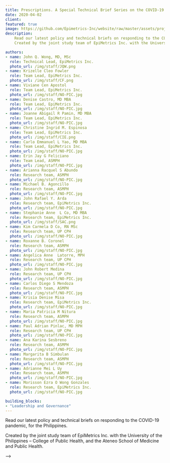 ```yaml
---
title: Prescriptions. A Special Technical Brief Series on the COVID-19 Pandemic
date: 2020-04-02
client: 
featured: true
image: https://github.com/Epimetrics-Inc/website/raw/master/assets/projects/covid19/c19qc.png
description: 
    Read our latest policy and technical briefs on responding to the COVID-19 pandemic, for the Philippines.
    Created by the joint study team of EpiMetrics Inc. with the University of the Philippines – College of Public Health, and the Ateneo School of Medicine and Public Health.

authors:
- name: John Q. Wong, MD, MSc
  role: Technical Lead, EpiMetrics Inc.
  photo_url: /img/staff/JQW.png
- name: Krizelle Cleo Fowler
  role: Team Lead, EpiMetrics Inc.
  photo_url: /img/staff/CF.png
- name: Viviane Cen Apostol
  role: Team Lead, EpiMetrics Inc.
  photo_url: /img/staff/NO-PIC.jpg
- name: Denise Castro, MD MBA
  role: Team Lead, EpiMetrics Inc.
  photo_url: /img/staff/NO-PIC.jpg
- name: Joanne Abigail R Pamin, MD MBA
  role: Team Lead, EpiMetrics Inc.
  photo_url: /img/staff/NO-PIC.jpg
- name: Christine Ingrid M. Espinosa 
  role: Team Lead, EpiMetrics Inc.
  photo_url: /img/staff/CIE.png
- name: Carlo Emmanuel L Yao, MD MBA
  role: Team Lead, EpiMetrics Inc.
  photo_url: /img/staff/NO-PIC.jpg
- name: Erin Jay G Feliciano
  role: Team Lead, ASMPH
  photo_url: /img/staff/NO-PIC.jpg
- name: Arianna Racquel S Abundo
  role: Research team, ASMPH
  photo_url: /img/staff/NO-PIC.jpg
- name: Michael B. Agoncillo 
  role: Research team, ASMPH
  photo_url: /img/staff/NO-PIC.jpg
- name: John Rafael Y. Arda
  role: Research team, EpiMetrics Inc.
  photo_url: /img/staff/NO-PIC.jpg
- name: Stephanie Anne  L Co, MD MBA
  role: Research team, EpiMetrics Inc.
  photo_url: /img/staff/SAC.png
- name: Kim Carmela D Co, RN MSc
  role: Research team, UP CPH
  photo_url: /img/staff/NO-PIC.jpg
- name: Roxanne B. Coronel
  role: Research team, ASMPH
  photo_url: /img/staff/NO-PIC.jpg
- name: Angelica Anne  Latorre, MPH
  role: Research team, UP CPH
  photo_url: /img/staff/NO-PIC.jpg
- name: John Robert Medina
  role: Research team, UP CPH
  photo_url: /img/staff/NO-PIC.jpg
- name: Carlos Diego S Mendoza
  role: Research team, ASMPH
  photo_url: /img/staff/NO-PIC.jpg
- name: Krisia Denise Misa
  role: Research team, EpiMetrics Inc.
  photo_url: /img/staff/NO-PIC.jpg
- name: Maria Patricia M Nitura
  role: Research team, ASMPH
  photo_url: /img/staff/NO-PIC.jpg
- name: Paul Adrian Pinlac, MD MPH
  role: Research team, UP CPH
  photo_url: /img/staff/NO-PIC.jpg
- name: Ana Karina Sesbreno
  role: Research team, ASMPH
  photo_url: /img/staff/NO-PIC.jpg
- name: Margarita B Simbulan
  role: Research team, ASMPH
  photo_url: /img/staff/NO-PIC.jpg
- name: Adrianne Mei L Uy
  role: Research team, ASMPH
  photo_url: /img/staff/NO-PIC.jpg
- name: Morisson Ezra O Wong Gonzales
  role: Research team, EpiMetrics Inc.
  photo_url: /img/staff/NO-PIC.jpg

building_blocks:
- "Leadership and Governance"
---
```


Read our latest policy and technical briefs on responding to the COVID-19 pandemic, for the Philippines.

Created by the joint study team of EpiMetrics Inc. with the University of the Philippines – College of Public Health, and the Ateneo School of Medicine and Public Health.

<!-- Click on the titles to download the files.

# Policy and Technical Briefs 
<b> 1.	Surveillance, Epidemiology, and Laboratory Activities </b>

<a href="https://github.com/Epimetrics-Inc/website/raw/master/assets/posts/2020-04-02-COVID19/C19V1I3.pdf" target="_blank">A Rapid Review of Surveillance Strategies Against COVID 19. 23 March 2020</a> 

<b> 2.  Community Mitigation Measures </b>

<a href="https://github.com/Epimetrics-Inc/website/raw/master/assets/posts/2020-04-02-COVID19/C19V1I3.pdf" target="_blank">Social vaccine: A Review of Community Mitigation Interventions for Social Immunity. 23 March 2020</a> 

<b> 3. Medical Countermeasures: Diagnostic Devices, Vaccines, Therapeutics, and Respiratory Devices </b>

<a href="https://github.com/Epimetrics-Inc/website/raw/master/assets/posts/2020-04-02-COVID19/C19V1I3.pdf" target="_blank">Watching the flare: A Rapid Review of Surveillance Strategies Against COVID 19. 23 March 2020</a> 

<b> 4. Health Care System Preparedness and Response Activities </b>

<a href="https://github.com/Epimetrics-Inc/website/raw/master/assets/posts/2020-04-02-COVID19/C19V1I3.pdf" target="_blank">Health Care System Preparedness and Response Activities for LGUs (Handout)</a>

<a href="https://github.com/Epimetrics-Inc/website/raw/master/assets/posts/2020-04-02-COVID19/C19V1I3.pdf" target="_blank">Empowered Devolution: The COVID-19 Preparedness and Response System</a>



<!-- 5. Communications and Public Outreach -->
<!-- 6. Scientific Infrastructure and Preparedness -->

<!-- <b> 5. Domestic and International Response Policy, Incident Management, and Global
Partnerships and Capacity Building </b>

<a href="https://github.com/Epimetrics-Inc/website/raw/master/assets/posts/2020-04-02-COVID19/C19V1I3.pdf" target="_blank">Answers without Barriers: Wall-Free Solutions Against COVID-19. 23 March 2020</a> 


## Appendixes: 

<a href="https://github.com/Epimetrics-Inc/website/raw/master/assets/posts/2020-04-02-COVID19/C19V1I3.pdf" target="_blank">A Monitoring and Evaluation Guide for Government Response to COVID-19. Appendix 1. Summary of Case Studies</a> 

<a href="https://github.com/Epimetrics-Inc/website/raw/master/assets/posts/2020-04-02-COVID19/C19V1I3.pdf" target="_blank">Health Care System Preparedness and Response Activities for LGUs (Handout). Appendices only.</a>

<a href="https://github.com/Epimetrics-Inc/website/raw/master/assets/posts/2020-04-02-COVID19/C19V1I3.pdf" target="_blank">Empowered Devolution: The COVID-19 Preparedness and Response System. Appendices only.</a> --> -->